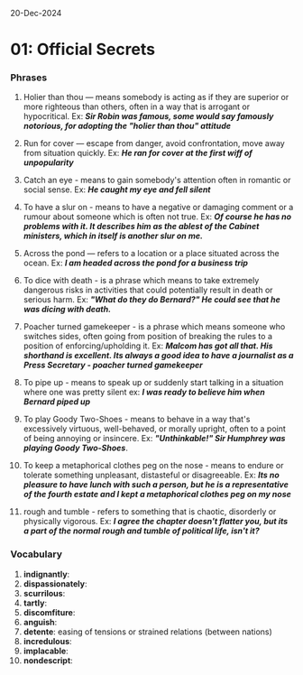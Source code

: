 20-Dec-2024
# 01: Official Secrets
### Phrases 

1. Holier than thou — means somebody is acting as if they are superior or more righteous than others, often in a way that is arrogant or hypocritical. Ex: 
**_Sir Robin was famous, some would say famously notorious, for adopting the "holier than thou" attitude_**


2. Run for cover — escape from danger, avoid confrontation, move away from situation quickly. Ex: **_He ran for cover at the first wiff of unpopularity_**


3. Catch an eye - means to gain somebody's attention often in romantic or social sense. Ex: **_He caught my eye and fell silent_**


4. To have a slur on - means to have a negative or damaging comment or a rumour about someone which is often not true. Ex: **_Of course he has no problems with it. It describes him as the ablest of the Cabinet ministers, which in itself is another slur on me._**


5. Across the pond — refers to a location or a place situated across the ocean. Ex: **_I am headed across the pond for a business trip_**


6. To dice with death - is a phrase which means to take extremely dangerous risks in activities that could potentially result in death or serious harm. Ex: **_"What do they do Bernard?" He could see that he was dicing with death._**


7. Poacher turned gamekeeper - is a phrase which means someone who switches sides, often going from position of breaking the rules to a position of enforcing/upholding it. Ex: **_Malcom has got all that. His shorthand is excellent. Its always a good idea to have a journalist as a Press Secretary - poacher turned gamekeeper_**


8. To pipe up - means to speak up or suddenly start talking in a situation where one was pretty silent ex: **_I was ready to believe him when Bernard piped up_**


9. To play Goody Two-Shoes - means to behave in a way that's excessively virtuous, well-behaved, or morally upright, often to a point of being annoying or insincere. Ex: **_"Unthinkable!" Sir Humphrey was playing Goody Two-Shoes_**.


10. To keep a metaphorical clothes peg on the nose - means to endure or tolerate something unpleasant, distasteful or disagreeable. Ex: **_Its no pleasure to have lunch with such a person, but he is a representative of the fourth estate and I kept a metaphorical clothes peg on my nose_**


11. rough and tumble - refers to something that is chaotic, disorderly or physically vigorous. Ex: **_I agree the chapter doesn't flatter you, but its a part of the normal rough and tumble of political life, isn't it?_** 


### Vocabulary
1. **indignantly**:
2. **dispassionately**:
3. **scurrilous**:
4. **tartly**: 
5. **discomfiture**: 
6. **anguish**:
7. **detente**: easing of tensions or strained relations (between nations)
8. **incredulous**: 
9. **implacable**: 
10. **nondescript**: 